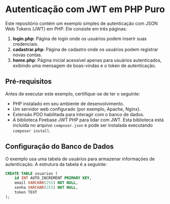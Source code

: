 # Autenticação com JWT em PHP Puro

Este repositório contém um exemplo simples de autenticação com JSON Web Tokens (JWT) em PHP. Ele consiste em três páginas:

1. **login.php**: Página de login onde os usuários podem inserir suas credenciais.
2. **cadastrar.php**: Página de cadastro onde os usuários podem registrar novas contas.
3. **home.php**: Página inicial acessível apenas para usuários autenticados, exibindo uma mensagem de boas-vindas e o token de autenticação.

## Pré-requisitos

Antes de executar este exemplo, certifique-se de ter o seguinte:

- PHP instalado em seu ambiente de desenvolvimento.
- Um servidor web configurado (por exemplo, Apache, Nginx).
- Extensão PDO habilitada para interagir com o banco de dados.
- A biblioteca Firebase JWT PHP para lidar com JWT. Esta biblioteca está incluída no arquivo `composer.json` e pode ser instalada executando `composer install`.

## Configuração do Banco de Dados

O exemplo usa uma tabela de usuários para armazenar informações de autenticação. A estrutura da tabela é a seguinte:

```sql
CREATE TABLE usuarios (
    id INT AUTO_INCREMENT PRIMARY KEY,
    email VARCHAR(255) NOT NULL,
    senha VARCHAR(255) NOT NULL,
    token TEXT
);
